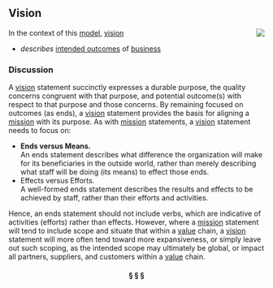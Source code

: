 ## Vision

<img src="https://rawgithub.com/nikboyd/sample-domain/master/images/vision.svg" align="right"/>

In the context of this [model](../README.md), [vision](https://github.com/nikboyd/sample-domain/blob/master/topics/vision.md)

* <i>describes</i> [intended outcomes](https://github.com/nikboyd/sample-domain/blob/master/topics/intended.outcome.md) of [business](https://github.com/nikboyd/sample-domain/blob/master/topics/business.md)

### Discussion

A [vision](https://github.com/nikboyd/sample-domain/blob/master/topics/vision.md) statement succinctly expresses a durable purpose, the quality concerns congruent with that purpose,
and potential outcome(s) with respect to that purpose and those concerns. By remaining focused on outcomes
(as ends), a [vision](https://github.com/nikboyd/sample-domain/blob/master/topics/vision.md) statement provides the basis for aligning a [mission](https://github.com/nikboyd/sample-domain/blob/master/topics/mission.md) with its purpose.
As with [mission](https://github.com/nikboyd/sample-domain/blob/master/topics/mission.md) statements, a [vision](https://github.com/nikboyd/sample-domain/blob/master/topics/vision.md) statement needs to focus on:


* __Ends versus Means.__ <br/>An ends statement describes what difference the organization will make for its beneficiaries in the outside world, rather than merely describing what staff will be doing (its means) to effect those ends.
* Effects versus Efforts. <br/>A well-formed ends statement describes the results and effects to be achieved by staff, rather than their efforts and activities.


Hence, an ends statement should not include verbs, which are indicative of activities (efforts) rather than effects.
However, where a [mission](https://github.com/nikboyd/sample-domain/blob/master/topics/mission.md) statement will tend to include scope and situate that within a [value](https://github.com/nikboyd/sample-domain/blob/master/topics/value.md) chain,
a [vision](https://github.com/nikboyd/sample-domain/blob/master/topics/vision.md) statement will more often tend toward more expansiveness, or simply leave out such scoping,
as the intended scope may ultimately be global, or impact all partners, suppliers, and customers within a [value](https://github.com/nikboyd/sample-domain/blob/master/topics/value.md) chain.



<h4 align="center"><b>&sect; &sect; &sect;</b></h4>
